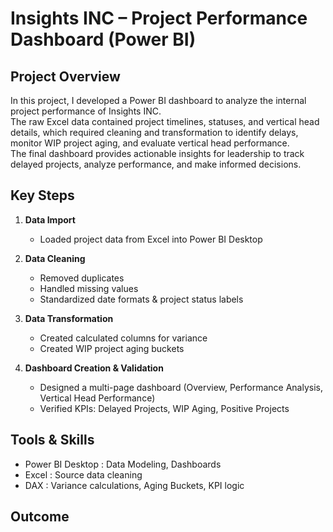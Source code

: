 # Insights INC – Project Performance Dashboard (Power BI)

## Project Overview
In this project, I developed a Power BI dashboard to analyze the internal project performance of Insights INC.  
The raw Excel data contained project timelines, statuses, and vertical head details, which required cleaning and transformation to identify delays, monitor WIP project aging, and evaluate vertical head performance.  
The final dashboard provides actionable insights for leadership to track delayed projects, analyze performance, and make informed decisions.

## Key Steps

1. **Data Import**  
   - Loaded project data from Excel into Power BI Desktop  

2. **Data Cleaning**  
   - Removed duplicates  
   - Handled missing values  
   - Standardized date formats & project status labels  

3. **Data Transformation**  
   - Created calculated columns for variance  
   - Created WIP project aging buckets  

4. **Dashboard Creation & Validation**  
   - Designed a multi-page dashboard (Overview, Performance Analysis, Vertical Head Performance)  
   - Verified KPIs: Delayed Projects, WIP Aging, Positive Projects

## Tools & Skills
   - Power BI Desktop : Data Modeling, Dashboards  
   - Excel : Source data cleaning  
   - DAX : Variance calculations, Aging Buckets, KPI logic

## Outcome
   
